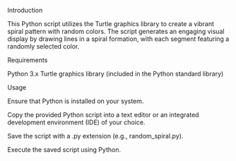 Introduction

This Python script utilizes the Turtle graphics library to create a vibrant spiral pattern with random colors. The script generates an engaging visual display by drawing lines in a spiral formation, with each segment featuring a randomly selected color.

Requirements

Python 3.x
Turtle graphics library (included in the Python standard library)

Usage

Ensure that Python is installed on your system.

Copy the provided Python script into a text editor or an integrated development environment (IDE) of your choice.

Save the script with a .py extension (e.g., random_spiral.py).

Execute the saved script using Python.